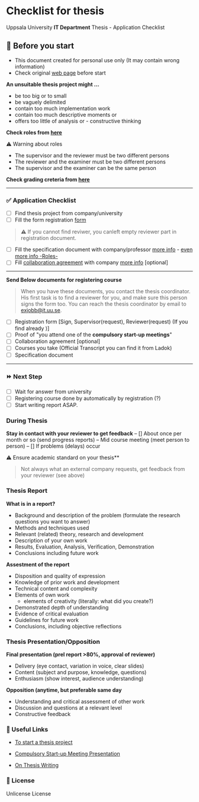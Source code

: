 # Checklist for thesis

Uppsala University **IT Department** Thesis - Application Checklist

## 🛑 Before you start

- This document created for personal use only (It may contain wrong information)
- Check original [web page](https://www.it.uu.se/student/thesis_project/master) before start

**An unsuitable thesis project might ...**

- be too big or to small
- be vaguely delimited
- contain too much implementation work
- contain too much descriptive moments or
- offers too little of analysis or - constructive thinking

**Check roles from [here](https://www.it.uu.se/student/thesis_project/master/roles#roller)**

⚠️ Warning about roles

- The supervisor and the reviewer must be two different persons
- The reviewer and the examiner must be two different persons
- The supervisor and the examiner can be the same person

**Check grading creteria from [here](https://www.it.uu.se/student/thesis_project/master/bedomning-eng.pdf)**

---
### ✅ Application Checklist

- [ ] Find thesis project from company/university
- [ ] Fill the form registration [form](https://www.it.uu.se/student/thesis_project/master/exjobben.pdf)
>⚠️ If you cannot find reviwer, you canleft empty reviewer part in registration document. 

- [ ] Fill the specification document with company/professor [more info](https://bit.ly/38EgfO4) - [even more info -Roles-](https://bit.ly/2Iwa5Fg)
- [ ] Fill [collaboration agreement](https://bit.ly/38KL6bM) with company [more info](https://bit.ly/2UmyzmD) [optional]
--- 

**Send Below documents for registering course**

>When you have these documents, you contact the thesis coordinator. His first task is to find a reviewer for you, and make sure this person signs the form too. You can reach the thesis coordinator by email to exjobb@it.uu.se.

  - [ ] Registration form [Sign, Supervisor(request), Reviewer(request) (If you find already )]
  - [ ] Proof of "you attend one of the **compulsory start-up meetings**"
  - [ ] Collaboration agreement [optional]
  - [ ] Courses you take (Official Transcript you can find it from Ladok)
  - [ ] Specification document
---

### ⏩ Next Step

- [ ] Wait for answer from university
- [ ] Registering course done by automatically by registration (?)
- [ ] Start writing report ASAP. 

### During Thesis

**Stay in contact with your reviewer to get feedback**
–  [] About once per month or so (send progress reports) – Mid course meeting (meet person to person)
–  [] If problems (delays) occur

⚠️ Ensure academic standard on your thesis**
>Not always what an external company requests, get feedback from your reviewer (see above)

### Thesis Report

**What is in a report?**
- Background and description of the problem
(formulate the research questions you want to answer)
- Methods and techniques used
- Relevant (related) theory, research and development
- Description of your own work
- Results, Evaluation, Analysis, Verification, Demonstration
- Conclusions including future work

**Assestment of the report**
- Disposition and quality of expression
- Knowledge of prior work and development
- Technical content and complexity
- Elements of own work
  - elements of creativity (literally: what did you create?)
- Demonstrated depth of understanding
- Evidence of critical evaluation
- Guidelines for future work
- Conclusions, including objective reflections

### Thesis Presentation/Opposition

**Final presentation (prel report >80%, approval of reviewer)**

- Delivery (eye contact, variation in voice, clear slides)
- Content (subject and purpose, knowledge, questions)
- Enthusiasm (show interest, audience understanding)

**Opposition (anytime, but preferable same day**

- Understanding and critical assessment of other work 
- Discussion and questions at a relevant level
- Constructive feedback

### 🔗 Useful Links

- [To start a thesis project](https://www.it.uu.se/student/thesis_project/master/start)

- [Compulsory Start-up Meeting Presentation](https://www.it.uu.se/student/thesis_project/master/Start_presentation_201005.pdf)

- [On Thesis Writing](https://www.it.uu.se/student/thesis_project/master/academic_writing.pdf)

### 📘 License

Unlicense License

